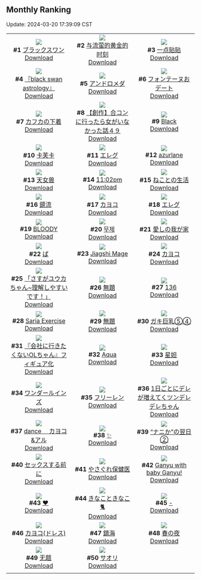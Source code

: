 ## Monthly Ranking
Update: 2024-03-20 17:39:09 CST

|      |      |      |
| :----: | :----: | :----: |
| ![](https://i.pixiv.re/c/240x480/img-master/img/2024/02/21/00/00/11/116243424_p0_master1200.jpg)<br>**#1** [ブラックスワン](https://www.pixiv.net/artworks/116243424)<br>[Download](https://i.pixiv.re/img-original/img/2024/02/21/00/00/11/116243424_p0.jpg) | ![](https://i.pixiv.re/c/240x480/img-master/img/2024/02/21/17/45/00/116259791_p0_master1200.jpg)<br>**#2** [与流萤的黄金的时刻](https://www.pixiv.net/artworks/116259791)<br>[Download](https://i.pixiv.re/img-original/img/2024/02/21/17/45/00/116259791_p0.jpg) | ![](https://i.pixiv.re/c/240x480/img-master/img/2024/02/19/01/08/15/116190229_p0_master1200.jpg)<br>**#3** [一点贴贴](https://www.pixiv.net/artworks/116190229)<br>[Download](https://i.pixiv.re/img-original/img/2024/02/19/01/08/15/116190229_p0.jpg) |
| ![](https://i.pixiv.re/c/240x480/img-master/img/2024/02/21/20/07/22/116263550_p0_master1200.jpg)<br>**#4** [『black swan astrology』](https://www.pixiv.net/artworks/116263550)<br>[Download](https://i.pixiv.re/img-original/img/2024/02/21/20/07/22/116263550_p0.jpg) | ![](https://i.pixiv.re/c/240x480/img-master/img/2024/02/20/00/00/13/116215782_p0_master1200.jpg)<br>**#5** [アンドロメダ](https://www.pixiv.net/artworks/116215782)<br>[Download](https://i.pixiv.re/img-original/img/2024/02/20/00/00/13/116215782_p0.png) | ![](https://i.pixiv.re/c/240x480/img-master/img/2024/02/22/21/02/18/116294134_p0_master1200.jpg)<br>**#6** [フォンテーヌおデート](https://www.pixiv.net/artworks/116294134)<br>[Download](https://i.pixiv.re/img-original/img/2024/02/22/21/02/18/116294134_p0.jpg) |
| ![](https://i.pixiv.re/c/240x480/img-master/img/2024/02/20/16/58/11/116231216_p0_master1200.jpg)<br>**#7** [カフカの下着](https://www.pixiv.net/artworks/116231216)<br>[Download](https://i.pixiv.re/img-original/img/2024/02/20/16/58/11/116231216_p0.png) | ![](https://i.pixiv.re/c/240x480/img-master/img/2024/02/23/00/00/34/116301229_p0_master1200.jpg)<br>**#8** [【創作】合コンに行ったら女がいなかった話４９](https://www.pixiv.net/artworks/116301229)<br>[Download](https://i.pixiv.re/img-original/img/2024/02/23/00/00/34/116301229_p0.png) | ![](https://i.pixiv.re/c/240x480/img-master/img/2024/02/20/01/01/06/116217936_p0_master1200.jpg)<br>**#9** [Black](https://www.pixiv.net/artworks/116217936)<br>[Download](https://i.pixiv.re/img-original/img/2024/02/20/01/01/06/116217936_p0.jpg) |
| ![](https://i.pixiv.re/c/240x480/img-master/img/2024/02/21/18/00/09/116260165_p0_master1200.jpg)<br>**#10** [卡芙卡](https://www.pixiv.net/artworks/116260165)<br>[Download](https://i.pixiv.re/img-original/img/2024/02/21/18/00/09/116260165_p0.jpg) | ![](https://i.pixiv.re/c/240x480/img-master/img/2024/02/20/17/16/54/116231594_p0_master1200.jpg)<br>**#11** [エレグ](https://www.pixiv.net/artworks/116231594)<br>[Download](https://i.pixiv.re/img-original/img/2024/02/20/17/16/54/116231594_p0.jpg) | ![](https://i.pixiv.re/c/240x480/img-master/img/2024/02/20/18/04/42/116232666_p0_master1200.jpg)<br>**#12** [azurlane](https://www.pixiv.net/artworks/116232666)<br>[Download](https://i.pixiv.re/img-original/img/2024/02/20/18/04/42/116232666_p0.jpg) |
| ![](https://i.pixiv.re/c/240x480/img-master/img/2024/02/21/03/18/48/116247988_p0_master1200.jpg)<br>**#13** [天女兽](https://www.pixiv.net/artworks/116247988)<br>[Download](https://i.pixiv.re/img-original/img/2024/02/21/03/18/48/116247988_p0.jpg) | ![](https://i.pixiv.re/c/240x480/img-master/img/2024/02/21/15/48/46/116257562_p0_master1200.jpg)<br>**#14** [11:02pm](https://www.pixiv.net/artworks/116257562)<br>[Download](https://i.pixiv.re/img-original/img/2024/02/21/15/48/46/116257562_p0.png) | ![](https://i.pixiv.re/c/240x480/img-master/img/2024/02/21/18/59/42/116261705_p0_master1200.jpg)<br>**#15** [ねことの生活](https://www.pixiv.net/artworks/116261705)<br>[Download](https://i.pixiv.re/img-original/img/2024/02/21/18/59/42/116261705_p0.jpg) |
| ![](https://i.pixiv.re/c/240x480/img-master/img/2024/02/22/19/00/44/116290543_p0_master1200.jpg)<br>**#16** [鏡流](https://www.pixiv.net/artworks/116290543)<br>[Download](https://i.pixiv.re/img-original/img/2024/02/22/19/00/44/116290543_p0.png) | ![](https://i.pixiv.re/c/240x480/img-master/img/2024/02/22/19/59/09/116292189_p0_master1200.jpg)<br>**#17** [カヨコ](https://www.pixiv.net/artworks/116292189)<br>[Download](https://i.pixiv.re/img-original/img/2024/02/22/19/59/09/116292189_p0.png) | ![](https://i.pixiv.re/c/240x480/img-master/img/2024/02/23/14/02/23/116315252_p0_master1200.jpg)<br>**#18** [エレグ](https://www.pixiv.net/artworks/116315252)<br>[Download](https://i.pixiv.re/img-original/img/2024/02/23/14/02/23/116315252_p0.png) |
| ![](https://i.pixiv.re/c/240x480/img-master/img/2024/02/21/00/00/13/116243430_p0_master1200.jpg)<br>**#19** [BLOODY](https://www.pixiv.net/artworks/116243430)<br>[Download](https://i.pixiv.re/img-original/img/2024/02/21/00/00/13/116243430_p0.png) | ![](https://i.pixiv.re/c/240x480/img-master/img/2024/02/21/08/33/10/116251338_p0_master1200.jpg)<br>**#20** [무제](https://www.pixiv.net/artworks/116251338)<br>[Download](https://i.pixiv.re/img-original/img/2024/02/21/08/33/10/116251338_p0.jpg) | ![](https://i.pixiv.re/c/240x480/img-master/img/2024/02/21/21/38/45/116266344_p0_master1200.jpg)<br>**#21** [愛しの我が家](https://www.pixiv.net/artworks/116266344)<br>[Download](https://i.pixiv.re/img-original/img/2024/02/21/21/38/45/116266344_p0.jpg) |
| ![](https://i.pixiv.re/c/240x480/img-master/img/2024/02/21/06/00/01/116249580_p0_master1200.jpg)<br>**#22** [ぱ](https://www.pixiv.net/artworks/116249580)<br>[Download](https://i.pixiv.re/img-original/img/2024/02/21/06/00/01/116249580_p0.png) | ![](https://i.pixiv.re/c/240x480/img-master/img/2024/02/20/22/50/20/116241088_p0_master1200.jpg)<br>**#23** [Jiagshi Mage](https://www.pixiv.net/artworks/116241088)<br>[Download](https://i.pixiv.re/img-original/img/2024/02/20/22/50/20/116241088_p0.png) | ![](https://i.pixiv.re/c/240x480/img-master/img/2024/02/20/13/58/50/116217669_p0_master1200.jpg)<br>**#24** [カヨコ](https://www.pixiv.net/artworks/116217669)<br>[Download](https://i.pixiv.re/img-original/img/2024/02/20/13/58/50/116217669_p0.jpg) |
| ![](https://i.pixiv.re/c/240x480/img-master/img/2024/02/20/20/22/40/116236284_p0_master1200.jpg)<br>**#25** [「さすがユウカちゃん~理解しやすいです！」](https://www.pixiv.net/artworks/116236284)<br>[Download](https://i.pixiv.re/img-original/img/2024/02/20/20/22/40/116236284_p0.png) | ![](https://i.pixiv.re/c/240x480/img-master/img/2024/02/19/02/24/23/116191877_p0_master1200.jpg)<br>**#26** [無題](https://www.pixiv.net/artworks/116191877)<br>[Download](https://i.pixiv.re/img-original/img/2024/02/19/02/24/23/116191877_p0.jpg) | ![](https://i.pixiv.re/c/240x480/img-master/img/2024/02/21/12/07/40/116254048_p0_master1200.jpg)<br>**#27** [136](https://www.pixiv.net/artworks/116254048)<br>[Download](https://i.pixiv.re/img-original/img/2024/02/21/12/07/40/116254048_p0.jpg) |
| ![](https://i.pixiv.re/c/240x480/img-master/img/2024/02/21/02/12/15/116246985_p0_master1200.jpg)<br>**#28** [Saria Exercise](https://www.pixiv.net/artworks/116246985)<br>[Download](https://i.pixiv.re/img-original/img/2024/02/21/02/12/15/116246985_p0.png) | ![](https://i.pixiv.re/c/240x480/img-master/img/2024/02/19/09/58/41/116197137_p0_master1200.jpg)<br>**#29** [無題](https://www.pixiv.net/artworks/116197137)<br>[Download](https://i.pixiv.re/img-original/img/2024/02/19/09/58/41/116197137_p0.png) | ![](https://i.pixiv.re/c/240x480/img-master/img/2024/02/19/08/00/03/116195783_p0_master1200.jpg)<br>**#30** [ガキ巨乳⑤④](https://www.pixiv.net/artworks/116195783)<br>[Download](https://i.pixiv.re/img-original/img/2024/02/19/08/00/03/116195783_p0.jpg) |
| ![](https://i.pixiv.re/c/240x480/img-master/img/2024/02/21/19/31/17/116262546_p0_master1200.jpg)<br>**#31** [『会社に行きたくないOLちゃん』フィギュア化](https://www.pixiv.net/artworks/116262546)<br>[Download](https://i.pixiv.re/img-original/img/2024/02/21/19/31/17/116262546_p0.jpg) | ![](https://i.pixiv.re/c/240x480/img-master/img/2024/02/21/08/05/58/116251043_p0_master1200.jpg)<br>**#32** [Aqua](https://www.pixiv.net/artworks/116251043)<br>[Download](https://i.pixiv.re/img-original/img/2024/02/21/08/05/58/116251043_p0.jpg) | ![](https://i.pixiv.re/c/240x480/img-master/img/2024/02/22/23/18/16/116299462_p0_master1200.jpg)<br>**#33** [星妲](https://www.pixiv.net/artworks/116299462)<br>[Download](https://i.pixiv.re/img-original/img/2024/02/22/23/18/16/116299462_p0.jpg) |
| ![](https://i.pixiv.re/c/240x480/img-master/img/2024/02/23/21/32/03/116327446_p0_master1200.jpg)<br>**#34** [ワンダールインズ](https://www.pixiv.net/artworks/116327446)<br>[Download](https://i.pixiv.re/img-original/img/2024/02/23/21/32/03/116327446_p0.jpg) | ![](https://i.pixiv.re/c/240x480/img-master/img/2024/02/19/10/35/55/116197663_p0_master1200.jpg)<br>**#35** [フリーレン](https://www.pixiv.net/artworks/116197663)<br>[Download](https://i.pixiv.re/img-original/img/2024/02/19/10/35/55/116197663_p0.jpg) | ![](https://i.pixiv.re/c/240x480/img-master/img/2024/02/21/00/00/37/116243540_p0_master1200.jpg)<br>**#36** [1日ごとにデレが増えてくツンデレデレちゃん](https://www.pixiv.net/artworks/116243540)<br>[Download](https://i.pixiv.re/img-original/img/2024/02/21/00/00/37/116243540_p0.png) |
| ![](https://i.pixiv.re/c/240x480/img-master/img/2024/02/20/12/00/02/116226576_p0_master1200.jpg)<br>**#37** [dance 　カヨコ&アル](https://www.pixiv.net/artworks/116226576)<br>[Download](https://i.pixiv.re/img-original/img/2024/02/20/12/00/02/116226576_p0.jpg) | ![](https://i.pixiv.re/c/240x480/img-master/img/2024/02/20/21/45/56/116238937_p0_master1200.jpg)<br>**#38** [✨](https://www.pixiv.net/artworks/116238937)<br>[Download](https://i.pixiv.re/img-original/img/2024/02/20/21/45/56/116238937_p0.png) | ![](https://i.pixiv.re/c/240x480/img-master/img/2024/02/19/17/20/19/116204171_p0_master1200.jpg)<br>**#39** [“ナニか”の翌日②](https://www.pixiv.net/artworks/116204171)<br>[Download](https://i.pixiv.re/img-original/img/2024/02/19/17/20/19/116204171_p0.jpg) |
| ![](https://i.pixiv.re/c/240x480/img-master/img/2024/02/20/21/15/30/116237956_p0_master1200.jpg)<br>**#40** [セックスする前に](https://www.pixiv.net/artworks/116237956)<br>[Download](https://i.pixiv.re/img-original/img/2024/02/20/21/15/30/116237956_p0.jpg) | ![](https://i.pixiv.re/c/240x480/img-master/img/2024/02/20/18/04/59/116232673_p0_master1200.jpg)<br>**#41** [やさぐれ保健医](https://www.pixiv.net/artworks/116232673)<br>[Download](https://i.pixiv.re/img-original/img/2024/02/20/18/04/59/116232673_p0.jpg) | ![](https://i.pixiv.re/c/240x480/img-master/img/2024/02/20/09/11/26/116224339_p0_master1200.jpg)<br>**#42** [Ganyu with baby Ganyu!](https://www.pixiv.net/artworks/116224339)<br>[Download](https://i.pixiv.re/img-original/img/2024/02/20/09/11/26/116224339_p0.png) |
| ![](https://i.pixiv.re/c/240x480/img-master/img/2024/02/20/00/00/19/116215826_p0_master1200.jpg)<br>**#43** [♥](https://www.pixiv.net/artworks/116215826)<br>[Download](https://i.pixiv.re/img-original/img/2024/02/20/00/00/19/116215826_p0.png) | ![](https://i.pixiv.re/c/240x480/img-master/img/2024/02/22/10/00/02/116280667_p0_master1200.jpg)<br>**#44** [きなこときなこ🐈](https://www.pixiv.net/artworks/116280667)<br>[Download](https://i.pixiv.re/img-original/img/2024/02/22/10/00/02/116280667_p0.jpg) | ![](https://i.pixiv.re/c/240x480/img-master/img/2024/02/23/00/00/01/116301071_p0_master1200.jpg)<br>**#45** [-](https://www.pixiv.net/artworks/116301071)<br>[Download](https://i.pixiv.re/img-original/img/2024/02/23/00/00/01/116301071_p0.jpg) |
| ![](https://i.pixiv.re/c/240x480/img-master/img/2024/02/20/16/46/49/116231016_p0_master1200.jpg)<br>**#46** [カヨコ(ドレス)](https://www.pixiv.net/artworks/116231016)<br>[Download](https://i.pixiv.re/img-original/img/2024/02/20/16/46/49/116231016_p0.jpg) | ![](https://i.pixiv.re/c/240x480/img-master/img/2024/02/19/19/48/50/116207758_p0_master1200.jpg)<br>**#47** [鎮海](https://www.pixiv.net/artworks/116207758)<br>[Download](https://i.pixiv.re/img-original/img/2024/02/19/19/48/50/116207758_p0.jpg) | ![](https://i.pixiv.re/c/240x480/img-master/img/2024/02/20/00/29/47/116216989_p0_master1200.jpg)<br>**#48** [春の夜](https://www.pixiv.net/artworks/116216989)<br>[Download](https://i.pixiv.re/img-original/img/2024/02/20/00/29/47/116216989_p0.jpg) |
| ![](https://i.pixiv.re/c/240x480/img-master/img/2024/02/23/16/08/10/116317865_p0_master1200.jpg)<br>**#49** [无题](https://www.pixiv.net/artworks/116317865)<br>[Download](https://i.pixiv.re/img-original/img/2024/02/23/16/08/10/116317865_p0.jpg) | ![](https://i.pixiv.re/c/240x480/img-master/img/2024/02/22/18/59/27/116290408_p0_master1200.jpg)<br>**#50** [サオリ](https://www.pixiv.net/artworks/116290408)<br>[Download](https://i.pixiv.re/img-original/img/2024/02/22/18/59/27/116290408_p0.png) |
|      |
